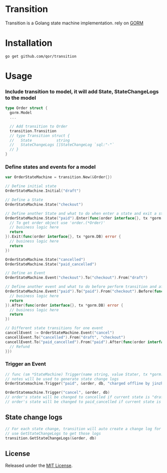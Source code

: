 # Transition

Transition is a Golang state machine implementation. rely on [GORM](github.com/jinzhu/gorm)

# Installation

```
go get github.com/qor/transition
```

# Usage

### Include transition to model, it will add State, StateChangeLogs to the model

```go
type Order struct {
  gorm.Model
  ...

  // Add transition to Order
  transition.Transition
  // type Transition struct {
  //   State           string
  //   StateChangeLogs []StateChangeLog `sql:"-"`
  // }
}
```

### Define states and events for a model

```go
var OrderStateMachine = transition.New(&Order{})

// Define initial state
OrderStateMachine.Initial("draft")

// Define a State
OrderStateMachine.State("checkout")

// Define another State and what to do when enter a state and exit a state.
OrderStateMachine.State("paid").Enter(func(order interface{}, tx *gorm.DB) error {
  // To get order object use 'order.(*Order)'
  // business logic here
  return
}).Exit(func(order interface{}, tx *gorm.DB) error {
  // business logic here
  return
})

OrderStateMachine.State("cancelled")
OrderStateMachine.State("paid_cancelled")

// Define an Event
OrderStateMachine.Event("checkout").To("checkout").From("draft")

// Define another event and what to do before perform transition and after transition.
OrderStateMachine.Event("paid").To("paid").From("checkout").Before(func(order interface{}, tx *gorm.DB) error {
  // business logic here
  return
}).After(func(order interface{}, tx *gorm.DB) error {
  // business logic here
  return
})

// Different state transitions for one event
cancellEvent := OrderStateMachine.Event("cancel")
cancellEvent.To("cancelled").From("draft", "checkout")
cancellEvent.To("paid_cancelled").From("paid").After(func(order interface{}, tx *gorm.DB) error {
  // Refund
}})
```

### Trigger an Event

```go
// func (sm *StateMachine) Trigger(name string, value Stater, tx *gorm.DB, notes ...string) error
// notes will be used to generate state change logs
OrderStatemachine.Trigger("paid", &order, db, "charged offline by jinzhu")

OrderStatemachine.Trigger("cancel", &order, db)
// order's state will be changed to cancelled if current state is "draft"
// order's state will be changed to paid_cancelled if current state is "paid"
```

## State change logs

```go
// For each state change, transition will auto create a change log for this
// use GetStateChangeLogs to get those logs
transition.GetStateChangeLogs(&order, db)
```

## License

Released under the [MIT License](http://opensource.org/licenses/MIT).
